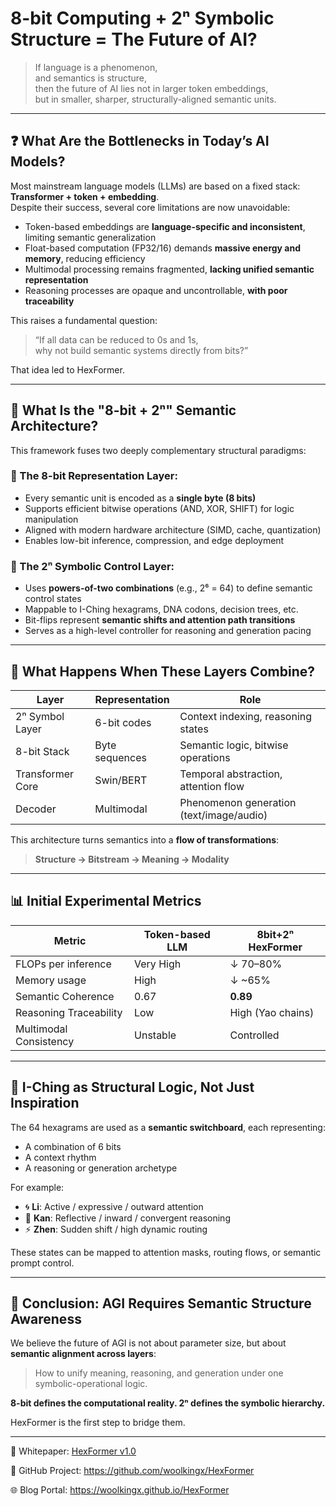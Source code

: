 # 8-bit Computing + 2ⁿ Symbolic Structure = The Future of AI?

> If language is a phenomenon,  
> and semantics is structure,  
> then the future of AI lies not in larger token embeddings,  
> but in smaller, sharper, structurally-aligned semantic units.

---

## ❓ What Are the Bottlenecks in Today’s AI Models?

Most mainstream language models (LLMs) are based on a fixed stack: **Transformer + token + embedding**.  
Despite their success, several core limitations are now unavoidable:

- Token-based embeddings are **language-specific and inconsistent**, limiting semantic generalization
- Float-based computation (FP32/16) demands **massive energy and memory**, reducing efficiency
- Multimodal processing remains fragmented, **lacking unified semantic representation**
- Reasoning processes are opaque and uncontrollable, **with poor traceability**

This raises a fundamental question:

> “If all data can be reduced to 0s and 1s,  
> why not build semantic systems directly from bits?”

That idea led to HexFormer.

---

## 🧬 What Is the "8-bit + 2ⁿ" Semantic Architecture?

This framework fuses two deeply complementary structural paradigms:

### 🧱 The 8-bit Representation Layer:

- Every semantic unit is encoded as a **single byte (8 bits)**
- Supports efficient bitwise operations (AND, XOR, SHIFT) for logic manipulation
- Aligned with modern hardware architecture (SIMD, cache, quantization)
- Enables low-bit inference, compression, and edge deployment

### 🧿 The 2ⁿ Symbolic Control Layer:

- Uses **powers-of-two combinations** (e.g., 2⁶ = 64) to define semantic control states
- Mappable to I-Ching hexagrams, DNA codons, decision trees, etc.
- Bit-flips represent **semantic shifts and attention path transitions**
- Serves as a high-level controller for reasoning and generation pacing

---

## 🧠 What Happens When These Layers Combine?

| Layer            | Representation | Role                                 |
|------------------|----------------|--------------------------------------|
| 2ⁿ Symbol Layer  | 6-bit codes     | Context indexing, reasoning states   |
| 8-bit Stack      | Byte sequences | Semantic logic, bitwise operations   |
| Transformer Core | Swin/BERT      | Temporal abstraction, attention flow |
| Decoder          | Multimodal     | Phenomenon generation (text/image/audio) |

This architecture turns semantics into a **flow of transformations**:

> **Structure → Bitstream → Meaning → Modality**

---

## 📊 Initial Experimental Metrics

| Metric              | Token-based LLM | 8bit+2ⁿ HexFormer |
|---------------------|------------------|------------------|
| FLOPs per inference | Very High         | ↓ 70–80%         |
| Memory usage        | High              | ↓ ~65%           |
| Semantic Coherence  | 0.67              | **0.89**         |
| Reasoning Traceability | Low           | High (Yao chains) |
| Multimodal Consistency | Unstable      | Controlled        |

---

## 🌌 I-Ching as Structural Logic, Not Just Inspiration

The 64 hexagrams are used as a **semantic switchboard**, each representing:
- A combination of 6 bits
- A context rhythm
- A reasoning or generation archetype

For example:
- 🌀 **Li**: Active / expressive / outward attention
- 🌊 **Kan**: Reflective / inward / convergent reasoning
- ⚡ **Zhen**: Sudden shift / high dynamic routing

These states can be mapped to attention masks, routing flows, or semantic prompt control.

---

## 🚀 Conclusion: AGI Requires Semantic Structure Awareness

We believe the future of AGI is not about parameter size, but about **semantic alignment across layers**:

> How to unify meaning, reasoning, and generation under one symbolic-operational logic.

**8-bit defines the computational reality. 2ⁿ defines the symbolic hierarchy.**

HexFormer is the first step to bridge them.

---

📘 Whitepaper: [HexFormer v1.0](https://github.com/woolkingx/HexFormer/blob/main/whitepaper/HexFormer_CN_v1.0.md)

🔗 GitHub Project: https://github.com/woolkingx/HexFormer

🌐 Blog Portal: https://woolkingx.github.io/HexFormer

